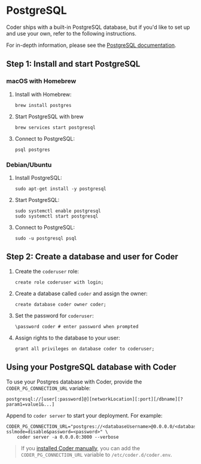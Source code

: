 # PostgreSQL

Coder ships with a built-in PostgreSQL database, but if you'd like to set up and
use your own, refer to the following instructions.

For in-depth information, please see the [PostgreSQL
documentation](https://www.postgresql.org/docs/current/tutorial-start.html).

## Step 1: Install and start PostgreSQL

### macOS with Homebrew

1. Install with Homebrew:

    ```console
    brew install postgres
    ```

1. Start PostgreSQL with brew

    ```console
    brew services start postgresql
    ```

1. Connect to PostgreSQL:

    ```console
    psql postgres
    ```

### Debian/Ubuntu

1. Install PostgreSQL:

    ```console
    sudo apt-get install -y postgresql
    ```

1. Start PostgreSQL:

    ```console
    sudo systemctl enable postgresql
    sudo systemctl start postgresql
    ```

1. Connect to PostgreSQL:

    ```console
    sudo -u postgresql psql
    ```

## Step 2: Create a database and user for Coder

1. Create the `coderuser` role:

    ```console
    create role coderuser with login;
    ```

1. Create a database called `coder` and assign the owner:

    ```console
    create database coder owner coder;
    ```

1. Set the password for `coderuser`:

    ```console
    \password coder # enter password when prompted
    ```

1. Assign rights to the database to your user:

    ```console
    grant all privileges on database coder to coderuser;
    ```

## Using your PostgreSQL database with Coder

To use your Postgres database with Coder, provide the `CODER_PG_CONNECTION_URL`
variable:

```console
postgresql://[user[:password]@][networkLocation][:port][/dbname][?param1=value1&...]
```

Append to `coder server` to start your deployment. For example:

```console
CODER_PG_CONNECTION_URL="postgres://<databaseUsername>@0.0.0.0/<databaseName>?sslmode=disable&password=<password>" \
    coder server -a 0.0.0.0:3000 --verbose
```

> If you [installed Coder manually](install.md), you can add the `CODER_PG_CONNECTION_URL`
variable to  `/etc/coder.d/coder.env`.
